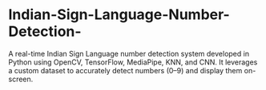 # Indian-Sign-Language-Number-Detection-
A real-time Indian Sign Language number detection system developed in Python using OpenCV, TensorFlow, MediaPipe, KNN, and CNN. It leverages a custom dataset to accurately detect numbers (0–9) and display them on-screen.
